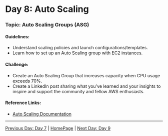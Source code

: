 # **Day 8: Auto Scaling**

### Topic: Auto Scaling Groups (ASG)

#### Guidelines:
- Understand scaling policies and launch configurations/templates.
- Learn how to set up an Auto Scaling group with EC2 instances.

#### Challenge:
- Create an Auto Scaling Group that increases capacity when CPU usage exceeds 70%.
- Create a LinkedIn post sharing what you’ve learned and your insights to inspire and support the community and fellow AWS enthusiasts.

#### Reference Links:
- [Auto Scaling Documentation](https://docs.aws.amazon.com/autoscaling)

---

[Previous Day: Day 7](../Day07/README.md) | [HomePage](../README.md) | [Next Day: Day 9](../Day09/README.md)
